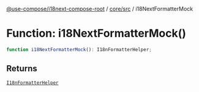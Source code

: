 [@use-compose/i18next-compose-root](../../../index.md) / [core/src](../index.md) / i18NextFormatterMock

# Function: i18NextFormatterMock()

```ts
function i18NextFormatterMock(): I18nFormatterHelper;
```

## Returns

[`I18nFormatterHelper`](../interfaces/I18nFormatterHelper.md)
